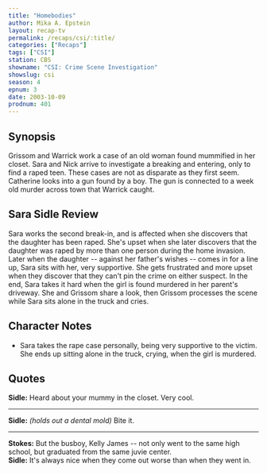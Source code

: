 ```yaml
---
title: "Homebodies"
author: Mika A. Epstein
layout: recap-tv
permalink: /recaps/csi/:title/
categories: ["Recaps"]
tags: ["CSI"]
station: CBS
showname: "CSI: Crime Scene Investigation"
showslug: csi
season: 4  
epnum: 3
date: 2003-10-09
prodnum: 401  
---
```


## Synopsis

Grissom and Warrick work a case of an old woman found mummified in her closet. Sara and Nick arrive to investigate a breaking and entering, only to find a raped teen. These cases are not as disparate as they first seem. Catherine looks into a gun found by a boy. The gun is connected to a week old murder across town that Warrick caught.

## Sara Sidle Review

Sara works the second break-in, and is affected when she discovers that the daughter has been raped. She's upset when she later discovers that the daughter was raped by more than one person during the home invasion. Later when the daughter -- against her father's wishes -- comes in for a line up, Sara sits with her, very supportive. She gets frustrated and more upset when they discover that they can't pin the crime on either suspect. In the end, Sara takes it hard when the girl is found murdered in her parent's driveway. She and Grissom share a look, then Grissom processes the scene while Sara sits alone in the truck and cries.

## Character Notes

* Sara takes the rape case personally, being very supportive to the victim. She ends up sitting alone in the truck, crying, when the girl is murdered.

## Quotes

**Sidle:** Heard about your mummy in the closet. Very cool.  

- - -

**Sidle:** _(holds out a dental mold)_ Bite it.
  

- - -

**Stokes:** But the busboy, Kelly James -- not only went to the same high school, but graduated from the same juvie center.  
**Sidle:** It's always nice when they come out worse than when they went in.